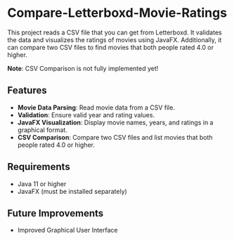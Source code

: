 # Compare-Letterboxd-Movie-Ratings

This project reads a CSV file that you can get from Letterboxd. It validates the data and visualizes the ratings of movies using JavaFX. Additionally, it can compare two CSV files to find movies that both people rated 4.0 or higher.

**Note**: CSV Comparison is not fully implemented yet!

## Features

- **Movie Data Parsing**: Read movie data from a CSV file.
- **Validation**: Ensure valid year and rating values.
- **JavaFX Visualization**: Display movie names, years, and ratings in a graphical format.
- **CSV Comparison**: Compare two CSV files and list movies that both people rated 4.0 or higher.

## Requirements

- Java 11 or higher
- JavaFX (must be installed separately)

## Future Improvements

- Improved Graphical User Interface
  
